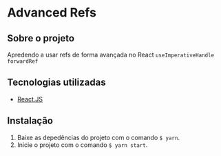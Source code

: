 # Advanced Refs

## Sobre o projeto 

Apredendo a usar refs de forma avançada no React
`useImperativeHandle`
`forwardRef`

## Tecnologias utilizadas

 * [React.JS](https://reactjs.org/)

## Instalação

1. Baixe as depedências do projeto com o comando `$ yarn`.
2. Inicie o projeto com o comando `$ yarn start`.

